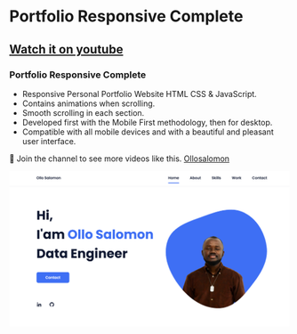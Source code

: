 # Portfolio Responsive Complete

## [Watch it on youtube](https://youtu.be/AKNvTxWOdKw)

### Portfolio Responsive Complete

- Responsive Personal Portfolio Website HTML CSS & JavaScript.
- Contains animations when scrolling.
- Smooth scrolling in each section.
- Developed first with the Mobile First methodology, then for desktop.
- Compatible with all mobile devices and with a beautiful and pleasant user interface.

💙 Join the channel to see more videos like this. [Ollosalomon](https://github.com/ollosalomon)

![preview img](/preview.png)
